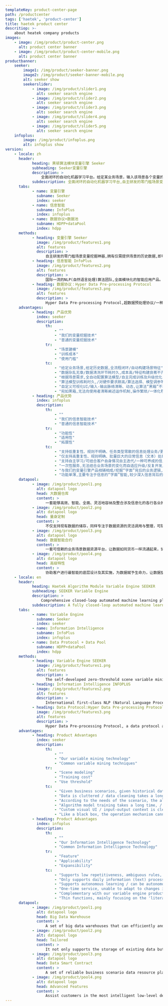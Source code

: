 ```yaml
---
templateKey: product-center-page
path: /productcenter
tags: ['haetek', 'product-center']
title: haetek product center
descritiop: >-
    about heatek company products
images:
    - image: /img/product/product-center.png
      alt: product center banner
    - image: /img/product/product-center-mobile.png
      alt: product center banner
productbanner:
    seeker:
        image1: /img/product/seeker-banner.png
        image2: /img/product/seeker-banner-mobile.png
        alt: seeker show
        seekerslider:
            - image: /img/product/slider1.png
              alt: seeker search engine
            - image: /img/product/slider2.png
              alt: seeker search engine
            - image: /img/product/slider3.png
              alt: seeker search engine
            - image: /img/product/slider4.png
              alt: seeker search engine
            - image: /img/product/slider5.png
              alt: seeker search engine
    infoplus:
        image: /img/product/infoplus.png
        alt: infoplus show
version:
    - locale: zh
      header:
            heading: 黑顿算法模块变量引擎 Seeker
            subheading: Seeker变量引擎
            description: >
                全面闭环的自动化机器学习平台。给定某业务场景，输入该场景各个变量的历史数据，变量引擎即能根据历史数据进行自主学习，挖掘出深层次的场景知识，形成变量之间的关联图谱。依托关联图谱，客户可对部分变量进行赋值，图谱便可对未被赋值的变量进行实时预测，实现渗透式的场景数据/变量深度挖掘。
            subdescription: 全面闭环的自动化机器学习平台,自主研发的零门槛场景变量挖掘神器。
      tabs:
            - name: 变量引擎
              subname: Seeker
              index: seeker
            - name: 信息智能
              subname: InfoPlus
              index: infoplus
            - name: 数据协议+数据池
              subname: HDPP+dataPool
              index: hdpp
      methods:
            - heading: 变量引擎 Seeker
              image: /img/product/features1.png
              alt: features
              description: >
                  自主研发的零门槛场景变量挖掘神器,拥有仅需提供场景的历史数据,即可媲美行业专家的自主学习能力。/对于企业用户：全程闭环,自主迭代,在最短的时间,通过最低的研发成本,掌控行业运作机制,赋予场景深度算力,让各个企业用户脱颖而出,知己知彼,百战不殆,为业务场景赋予生命力与灵性。/对于个体用户：每时每刻都在更新的场景,覆盖生活中各行各业,健康养生、学术专业、职业规划、饮食生活、休闲娱乐、心理诊断、衣着时尚,零距离接触渗透到生活每一角落的人工智能算法。
            - heading: 信息智能 InfoPlus
              image: /img/product/features2.png
              alt: features
              description: >
                  国际一流的NLP(自然语言处理)算法团队,全面模块化的智能应用产品。/自动化信息源处理：针对不同行业的信息处理业务（e.g.，文本）,提升企业信息业务处理效率。/自主学习：支持自主养成模式,结合客户自身数据,自主迭代,零AI门槛,打造文本智能界的word。/信息逻辑图谱：挖掘信息背后的业务逻辑,不局限于“字面“”的操作优化,实现深层业务逻辑挖掘与信息梳理。
            - heading: 数据协议：Hyper Data Pre-processing Protocol
              image: /img/product/features3.png
              alt: features
              description: >
                  Hyper Data Pre-processing Protocol,超数据预处理协议/一种专用于引导使用者将其所接触到的原始信息资源整理成规范系统的量化格式的数据协议及其配套数据预处理工具。
      advantages:
            - heading: 产品优势
              index: seeker
              description:
                  th:
                      - ""
                      - "我们的变量挖掘技术"
                      - "普通的变量挖掘技术"
                  tr:
                      - "场景建模"
                      - "训练成本"
                      - "使用门槛"
                  tc:
                      - "给定业务场景,给定历史数据,全流程闭环/自动构建场景特征"
                      - "数据杂乱无章/数据清洗环节耗时久,成本高/特征构建良莠不齐"
                      - "根据场景需求,全自动配置算法模型/自主完成训练及升级优化"
                      - "算法模型训练耗时久,/对硬件要求颇高/算法选择、模型调参等环节较为繁杂"
                      - "自定义可视化UI/输入-输出脉络清晰、动态,让算法“黑箱”不再黑"
                      - "宛如黑箱,无法向使用者清晰阐述运作机制,操作繁琐/一体化程度较低"
            - heading: 产品优势
              index: infoplus
              description:
                  th:
                      - ""
                      - "我们的信息智能技术"
                      - "普通的信息智能技术"
                  tr:
                      - "功能性"
                      - "适用性"
                      - "拓展性"
                  tc:
                      - "支持低重复性、规则不明确、任务类型零散的信息处理业务/更智能,更强健"
                      - "仅支持高重复性、规则明确、批量巨大的日常信息（文本）处理业务"
                      - "支持自主学习/可结合客户自身情况自主迭代/一种可养成的信息智能系统"
                      - "一次性服务,无法结合业务场景的变化而自适应升级/反复开发周期久、成本大"
                      - "与我们的变量引擎产品相辅相成/挖掘“字面”背后的业务逻辑,生成用户专属的信息业务知识图谱"
                      - "功能单薄,主要专注于信息的“字面”智能,较少深入信息背后的业务逻辑"
      datapool:
            - image: /img/product/pool1.png
              alt: datapool logo
              head: 大数据仓库
              content: >
                  一套能够高效、智能、全面、灵活地容纳及整合涉及信息化的各行各业的数据资源的大数据仓库
            - image: /img/product/pool2.png
              alt: datapool logo
              head: 量身定制
              content: >
                  不仅支持现有数据的储存，同样专注于数据资源的灵活调用与整理，可随时以最稳妥的形式，针对客户最需要的场景，为客户提供最需要的数据资源
            - image: /img/product/pool3.png
              alt: datapool logo
              head: 数据智能合约
              content: >
                  一套可信赖的业务场景数据资源平台，让数据如同货币一样流通起来，协助各行各业进行更深层的相互增值
            - image: /img/product/pool4.png
              alt: datapool logo
              head: 高级特性
              content: >
                  协助客户进行最智能的底层设计及其实施，为数据赋予生命力，让数据塑造智能，让智能塑造生活
    - locale: en
      header:
            heading: Haetek Algorithm Module Variable Engine SEEKER
            subheading: SEEKER Variable Engine
            description: >
                Comprehensive closed-loop automated machine learning platform. Given a certain business scenario, input the historical data of each variable of the scenario, and the variable engine can learn autonomously based on the historical data, dig out deep scene knowledge, and form a correlation map between the variables. Relying on the correlation map, customers can assign values to some variables, and the map can make a real-time prediction of variables that have not been assigned values to achieve penetration of scene data / variable depth mining.
            subdescription: A fully closed-loop automated machine learning platform and an independently developed zero-threshold scene variable mining artifact.
      tabs:
            - name: Variable Engine
              subname: Seeker
              index: seeker
            - name: Information Intelligence
              subname: InfoPlus
              index: infoplus
            - name: Data Protocol + Data Pool
              subname: HDPP+dataPool
              index: hdpp
      methods:
            - heading: Variable Engine SEEKER
              image: /img/product/features1.png
              alt: features
              description: >
                  The self-developed zero-threshold scene variable mining artifact can provide independent historical learning data that is comparable to the autonomous learning ability of industry experts. / For enterprise users: full-closed loop, independent iteration, in the shortest time, with the lowest research and development costs, control the industry's operation mechanism, give the scene deep computing power, let each enterprise user stand out, know oneself, know one another, and endless battles, giving life and spirituality to the business scene. / For individual users: scenes that are updated every moment, covering all walks of life, health, and wellness, academic majors, career planning, diet life, leisure and entertainment, psychological diagnosis, clothing fashion, zero-touch exposure penetrates every life A corner of the artificial intelligence algorithm.
            - heading: Information Intelligence INFOPLUS
              image: /img/product/features2.png
              alt: features
              description: >
                  International first-class NLP (Natural Language Processing) algorithm team, a fully modular intelligent application product. / Automated information source processing: For information processing business (e.g., text) of different industries, improve the efficiency of enterprise information business processing. / Autonomous learning: Support the self-cultivation model, combine the customer's data, autonomous iteration, and zero AI threshold to create the word of the text intelligent world. / Information logic map: Mining the business logic behind information, not limited to "literal" operation optimization, to achieve deep business logic mining and information combing.
            - heading: Data Protocol:Hyper Data Pre-processing Protocol
              image: /img/product/features3.png
              alt: features
              description: >
                  Hyper Data Pre-processing Protocol, a data protocol and its supporting data pre-processing tools designed to guide users to organize the raw information resources they come into a standardized system in a quantitative format.
      advantages:
            - heading: Product Advantages
              index: seeker
              description:
                  th:
                      - ""
                      - "Our variable mining technology"
                      - "Common variable mining techniques"
                  tr:
                      - "Scene modeling"
                      - "Training cost"
                      - "Use threshold"
                  tc:
                      - "Given business scenarios, given historical data, full-process closed-loop / automatic scenario features"
                      - "Data is cluttered / data cleaning takes a long time, high cost / different feature construction"
                      - "According to the needs of the scenario, the algorithm model is fully configured / automated to complete training and upgrade optimization"
                      - "Algorithm model training takes a long time, / high hardware requirements / algorithm selection, model parameter adjustment, etc. are more complicated"
                      - "Custom visual UI / input-output context is clear and dynamic, making the algorithm “black box” no longer black"
                      - "Like a black box, the operation mechanism cannot be clearly explained to the user, and the operation is tedious / low integration"
            - heading: Product Advantages
              index: infoplus
              description:
                  th:
                      - ""
                      - "Our Information Intelligence Technology"
                      - "Common Information Intelligence Technology"
                  tr:
                      - "Feature"
                      - "Applicability"
                      - "Expansibility"
                  tc:
                      - "Supports low repetitiveness, ambiguous rules, scattered task types / smarter, more robust"
                      - "Only supports daily information (text) processing business with high repetition, clear rules, and huge batches"
                      - "Supports autonomous learning / can be autonomously iterated by the customer's situation / a formable information intelligence system"
                      - "One-time service, unable to adapt to changes in business scenarios and adaptive upgrade / repetitive development cycle, long cost"
                      - "Complementary with our variable engine products / mining the business logic behind 'literal' to generate user-specific information business knowledge maps"
                      - "Thin functions, mainly focusing on the 'literal' intelligence of the information, and less depth into the business logic behind the information"
      datapool:
            - image: /img/product/pool1.png
              alt: datapool logo
              head: Big Data Warehouse
              content: >
                  A set of big data warehouses that can efficiently and intelligently, comprehensively and flexibly accommodate and integrate data resources of various industries involved in informatization
            - image: /img/product/pool2.png
              alt: datapool logo
              head: Tailored
              content: >
                  It not only supports the storage of existing data but also focuses on the flexible call and organization of data resources. It can provide customers with the most needed data resources in the most secure form at any time.
            - image: /img/product/pool3.png
              alt: datapool logo
              head: Data Smart Contract
              content: >
                  A set of reliable business scenario data resource platform that allows data to circulate like currency and assists various industries to carry out deeper mutual value-added
            - image: /img/product/pool4.png
              alt: datapool logo
              head: Advanced Features
              content: >
                  Assist customers in the most intelligent low-level design and implementation, give data vitality, let data shape intelligence, and let intelligence shape life
---
```

